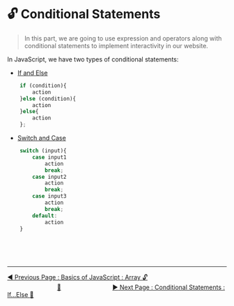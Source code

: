 # :unlock:  Conditional Statements

> In this part, we are going to use expression and operators along with conditional statements to implement interactivity in our website.


In JavaScript, we have two types of conditional statements:

* [If and Else](if-and-else-if....else.md)

```javascript
    if (condition){
        action
    }else (condition){
        action
    }else{
        action
    };  
```

* [Switch and Case](switch-and-case.md)

```javascript
    switch (input){
        case input1
            action
            break;
        case input2
            action
            break;
        case input3
            action
            break;
        default:
            action
    }
```

<br><br><br>
<hr>

[:arrow_backward: Previous Page : Basics of JavaScript : Array :unlock:](../../basics-of-javascript/array.md)  &nbsp;&nbsp;&nbsp;&nbsp;&nbsp;&nbsp;&nbsp;&nbsp;&nbsp;&nbsp;&nbsp;&nbsp;&nbsp;&nbsp;&nbsp;&nbsp;&nbsp;&nbsp;&nbsp;&nbsp;&nbsp;&nbsp;&nbsp;&nbsp;&nbsp;&nbsp;&nbsp;&nbsp;&nbsp;[:house_with_garden:](../../README.md)&nbsp;&nbsp;&nbsp;&nbsp;&nbsp;&nbsp;&nbsp;&nbsp;&nbsp;&nbsp;&nbsp;&nbsp;&nbsp;&nbsp;&nbsp;&nbsp;&nbsp;&nbsp;&nbsp;&nbsp;&nbsp;&nbsp;&nbsp;&nbsp;&nbsp;&nbsp;&nbsp;&nbsp;&nbsp;    [:arrow_forward: Next Page : Conditional Statements : If...Else :key: ](if-and-else-if....else.md)
